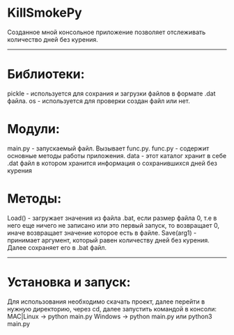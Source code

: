# KillSmokePy
Созданное мной консольное приложение позволяет отслеживать количество дней без курения.
***
# Библиотеки:
pickle - используется для сохрания и загрузки файлов в формате .dat файла.
os - используется для проверки создан файл или нет.
# Модули:
main.py - запускаемый файл. Вызывает func.py.
func.py - содержит основные методы работы приложения.
data - этот каталог хранит в себе .dat файл в котором хранится информация о сохранившихся дней без курения
# Методы:
Load() - загружает значения из файла .bat, если размер файла 0, т.е в него еще ничего не записано или это первый запуск, то возвращает 0, иначе возвращает значение которое есть в файле.
Save(arg1) - принимает аргумент, который равен количеству дней без курения. Далее сохраняет его в .bat файл.
***
# Установка и запуск:
Для использования необходимо скачать проект, далее перейти в нужную директорию, через cd, далее запустить командой в консоли:
MAC|Linux -> python main.py
Windows -> python main.py или python3 main.py
